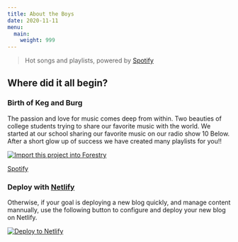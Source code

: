 ```yaml
---
title: About the Boys
date: 2020-11-11
menu:
  main:
    weight: 999
---
```

> Hot songs and playlists, powered by <a href="http://www.spotify.com/us/" target="_blank">Spotify</a>

## Where did it all begin?

###  Birth of Keg and Burg

The passion and love for music comes deep from within. Two beauties of college students trying to share our favorite music with the world. We started at our school sharing our favorite music on our radio show 10 Below. After a short glow up of success we have created many playlists for you!!

[![Import this project into Forestry](https://assets.forestry.io/import-to-forestryK.svg)](https://cecil.app/cms/forestry/import/)

<a href="http://www.spotify.com/us/" target="_blank">Spotify</a>

### Deploy with [Netlify](https://www.netlify.com)

Otherwise, if your goal is deploying a new blog quickly, and manage content mannually, use the following button to configure and deploy your new blog on Netlify.

[![Deploy to Netlify](https://www.netlify.com/img/deploy/button.svg)](https://app.netlify.com/start/deploy?repository=https://github.com/Cecilapp/the-butler&stack=cms)
